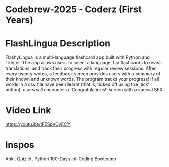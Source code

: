 # Codebrew-2025 - Coderz (First Years)

# FlashLingua Description
FlashyLingua is a multi-language flashcard app built with Python and Tkinter. The app allows users to select a language, flip flashcards to reveal translations, and track their progress with regular review sessions. After every twenty words, a feedback screen provides users with a summary of their known and unknown words. The program tracks your progress! If all words in a csv file have been learnt (that is, ticked off using the 'tick' button), users will encounter a 'Congratulations!' screen with a special SFX.

# Video Link
https://youtu.be/tFESpVOyECY

# Inspos
Anki, Quizlet, Python 100-Days-of-Coding Bootcamp
